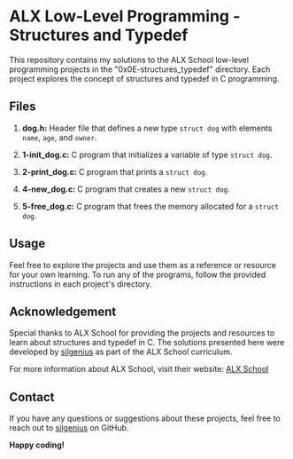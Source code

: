 # ALX Low-Level Programming - Structures and Typedef

This repository contains my solutions to the ALX School low-level programming projects in the "0x0E-structures_typedef" directory. Each project explores the concept of structures and typedef in C programming.

## Files

1. **dog.h:** Header file that defines a new type `struct dog` with elements `name`, `age`, and `owner`.

2. **1-init_dog.c:** C program that initializes a variable of type `struct dog`.

3. **2-print_dog.c:** C program that prints a `struct dog`.

4. **4-new_dog.c:** C program that creates a new `struct dog`.

5. **5-free_dog.c:** C program that frees the memory allocated for a `struct dog`.

## Usage

Feel free to explore the projects and use them as a reference or resource for your own learning. To run any of the programs, follow the provided instructions in each project's directory.

## Acknowledgement

Special thanks to ALX School for providing the projects and resources to learn about structures and typedef in C. The solutions presented here were developed by [silgenius](https://github.com/silgenius) as part of the ALX School curriculum.

For more information about ALX School, visit their website: [ALX School](https://www.alxafrica.com/)

## Contact

If you have any questions or suggestions about these projects, feel free to reach out to [silgenius](https://github.com/silgenius) on GitHub.

**Happy coding!**


